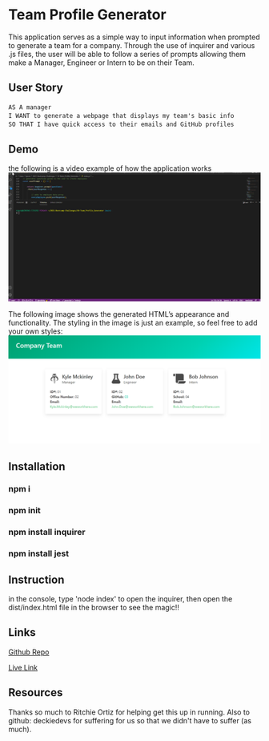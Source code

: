# Team Profile Generator

This application serves as a simple way to input information when prompted to generate a team for a company. Through the use of inquirer and various .js files, the user will be able to follow a series of prompts allowing them make a Manager, Engineer or Intern to be on their Team.

## User Story

```md
AS A manager
I WANT to generate a webpage that displays my team's basic info
SO THAT I have quick access to their emails and GitHub profiles
```

## Demo
the following is a video example of how the application works
![.gif demo of how the application works](./assets/node_index_example.gif)

The following image shows the generated HTML’s appearance and functionality. The styling in the image is just an example, so feel free to add your own styles:
![.gif demo of how the application works](./assets/html_example.PNG)

## Installation
### npm i
### npm init
### npm install inquirer
### npm install jest


## Instruction
in the console, type 'node index' to open the inquirer, then open the dist/index.html file in the browser to see the magic!!


## Links
[Github Repo](https://github.com/kjmckinley/team-profile-generator.git)

[Live Link](https://kjmckinley.github.io/team-profile-generator/)


## Resources
Thanks so much to Ritchie Ortiz for helping get this up in running.
Also to github: deckiedevs for suffering for us so that we didn't have to suffer (as much).

